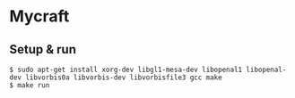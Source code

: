 # Mycraft

## Setup & run

```
$ sudo apt-get install xorg-dev libgl1-mesa-dev libopenal1 libopenal-dev libvorbis0a libvorbis-dev libvorbisfile3 gcc make
$ make run
```
